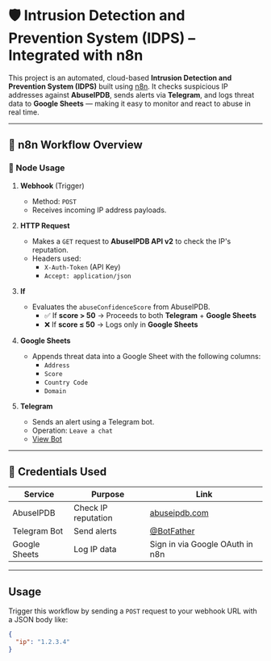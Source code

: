 # 🛡️ Intrusion Detection and Prevention System (IDPS) – Integrated with n8n

This project is an automated, cloud-based **Intrusion Detection and Prevention System (IDPS)** built using [n8n](https://n8n.io). It checks suspicious IP addresses against **AbuseIPDB**, sends alerts via **Telegram**, and logs threat data to **Google Sheets** — making it easy to monitor and react to abuse in real time.

---

## 🔁 n8n Workflow Overview

### 🧩 Node Usage

1. **Webhook** (Trigger)
   - Method: `POST`
   - Receives incoming IP address payloads.

2. **HTTP Request**
   - Makes a `GET` request to **AbuseIPDB API v2** to check the IP's reputation.
   - Headers used:
     - `X-Auth-Token` (API Key)
     - `Accept: application/json`

3. **If**
   - Evaluates the `abuseConfidenceScore` from AbuseIPDB.
     - ✅ If **score > 50** → Proceeds to both **Telegram** + **Google Sheets**
     - ❌ If **score ≤ 50** → Logs only in **Google Sheets**

4. **Google Sheets**
   - Appends threat data into a Google Sheet with the following columns:
     - `Address`
     - `Score`
     - `Country Code`
     - `Domain`

5. **Telegram**
   - Sends an alert using a Telegram bot.
   - Operation: `Leave a chat`
   - [View Bot](https://t.me/XploitNow_Bot)

---

## 🔐 Credentials Used

| Service        | Purpose                                | Link                                  |
|----------------|----------------------------------------|---------------------------------------|
| AbuseIPDB      | Check IP reputation                    | [abuseipdb.com](https://abuseipdb.com) |
| Telegram Bot   | Send alerts                            | [@BotFather](https://t.me/BotFather) |
| Google Sheets  | Log IP data                            | Sign in via Google OAuth in n8n       |

---

## Usage

Trigger this workflow by sending a `POST` request to your webhook URL with a JSON body like:

```json
{
  "ip": "1.2.3.4"
}
